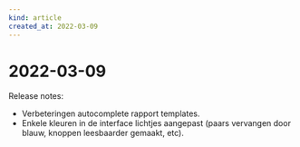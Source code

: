 ```yaml
---
kind: article
created_at: 2022-03-09
---
```


# 2022-03-09

Release notes:

* Verbeteringen autocomplete rapport templates.
* Enkele kleuren in de interface lichtjes aangepast (paars vervangen door blauw, knoppen leesbaarder gemaakt, etc).
